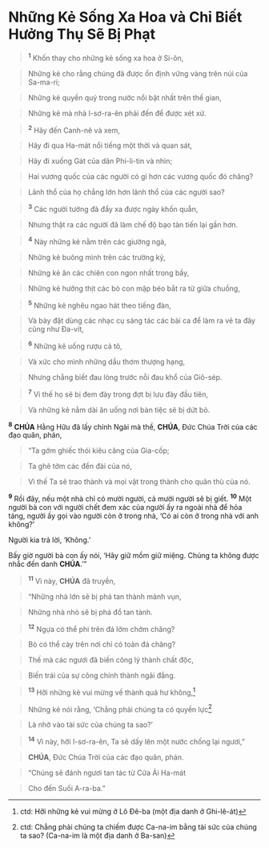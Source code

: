 # Những Kẻ Sống Xa Hoa và Chỉ Biết Hưởng Thụ Sẽ Bị Phạt

> <sup><b>1</b></sup> Khốn thay cho những kẻ sống xa hoa ở Si-ôn,
>


> Những kẻ cho rằng chúng đã được ổn định vững vàng trên núi của Sa-ma-ri;
>


> Những kẻ quyền quý trong nước nổi bật nhất trên thế gian,
>


> Những kẻ mà nhà I-sơ-ra-ên phải đến để được xét xử.
>


> <sup><b>2</b></sup> Hãy đến Canh-nê và xem,
>


> Hãy đi qua Ha-mát nổi tiếng một thời và quan sát,
>


> Hãy đi xuống Gát của dân Phi-li-tin và nhìn;
>


> Hai vương quốc của các người có gì hơn các vương quốc đó chăng?
>


> Lãnh thổ của họ chẳng lớn hơn lãnh thổ của các người sao?
>


> <sup><b>3</b></sup> Các người tưởng đã đẩy xa được ngày khốn quẫn,
>


> Nhưng thật ra các người đã làm chế độ bạo tàn tiến lại gần hơn.
>


> <sup><b>4</b></sup> Này những kẻ nằm trên các giường ngà,
>


> Những kẻ buông mình trên các trường kỷ,
>


> Những kẻ ăn các chiên con ngon nhất trong bầy,
>


> Những kẻ hưởng thịt các bò con mập béo bắt ra từ giữa chuồng,
>


> <sup><b>5</b></sup> Những kẻ nghêu ngao hát theo tiếng đàn,
>


> Và bày đặt dùng các nhạc cụ sáng tác các bài ca để làm ra vẻ ta đây cũng như Đa-vít,
>


> <sup><b>6</b></sup> Những kẻ uống rượu cả tô,
>


> Và xức cho mình những dầu thơm thượng hạng,
>


> Nhưng chẳng biết đau lòng trước nỗi đau khổ của Giô-sép.
>


> <sup><b>7</b></sup> Vì thế họ sẽ bị đem đày trong đợt bị lưu đày đầu tiên,
>


> Và những kẻ nằm dài ăn uống nơi bàn tiệc sẽ bị dứt bỏ.
>

<sup><b>8</b></sup> **CHÚA** Hằng Hữu đã lấy chính Ngài mà thề, **CHÚA**, Đức Chúa Trời của các đạo quân, phán,


> “Ta gớm ghiếc thói kiêu căng của Gia-cốp;
>


> Ta ghê tởm các đền đài của nó,
>


> Vì thế Ta sẽ trao thành và mọi vật trong thành cho quân thù của nó.
>

<sup><b>9</b></sup> Rồi đây, nếu một nhà chỉ có mười người, cả mười người sẽ bị giết. <sup><b>10</b></sup> Một người bà con với người chết đem xác của người ấy ra ngoài nhà để hỏa táng, người ấy gọi vào người còn ở trong nhà, ‘Có ai còn ở trong nhà với anh không?’

Người kia trả lời, ‘Không.’

Bấy giờ người bà con ấy nói, ‘Hãy giữ mồm giữ miệng. Chúng ta không được nhắc đến danh **CHÚA**.’”


> <sup><b>11</b></sup> Vì này, **CHÚA** đã truyền,
>


> “Những nhà lớn sẽ bị phá tan thành mảnh vụn,
>


> Những nhà nhỏ sẽ bị phá đổ tan tành.
>


> <sup><b>12</b></sup> Ngựa có thể phi trên đá lởm chởm chăng?
>


> Bò có thể cày trên nơi chỉ có toàn đá chăng?
>


> Thế mà các ngươi đã biến công lý thành chất độc,
>


> Biến trái của sự công chính thành ngải đắng.
>


> <sup><b>13</b></sup> Hỡi những kẻ vui mừng về thành quả hư không,[^1-8bb9bca4-4362-491b-a8d7-a66e934f9dac]
>


> Những kẻ nói rằng, ‘Chẳng phải chúng ta có quyền lực[^2-8bb9bca4-4362-491b-a8d7-a66e934f9dac]
>


> Là nhờ vào tài sức của chúng ta sao?’
>


> <sup><b>14</b></sup> Vì này, hỡi I-sơ-ra-ên, Ta sẽ dấy lên một nước chống lại ngươi,”
>


> **CHÚA**, Đức Chúa Trời của các đạo quân, phán.
>


> “Chúng sẽ đánh ngươi tan tác từ Cửa Ải Ha-mát
>


> Cho đến Suối A-ra-ba.”
>

[^1-8bb9bca4-4362-491b-a8d7-a66e934f9dac]: ctd: Hỡi những kẻ vui mừng ở Lô Đê-ba (một địa danh ở Ghi-lê-át)
[^2-8bb9bca4-4362-491b-a8d7-a66e934f9dac]: ctd: Chẳng phải chúng ta chiếm được Ca-na-im bằng tài sức của chúng ta sao? (Ca-na-im là một địa danh ở Ba-san)